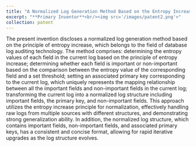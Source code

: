 ```yaml
---
title: "A Normalized Log Generation Method Based on the Entropy Increase Principle, NO: 2023112102142270"
excerpt: "**Primary Inventor**<br/><img src='/images/patent2.png'>"
collection: patent
---
```


The present invention discloses a normalized log generation method based on the principle of entropy increase, which belongs to the field of database log auditing technology. The method comprises: determining the entropy values of each field in the current log based on the principle of entropy increase; determining whether each field is important or non-important based on the comparison between the entropy value of the corresponding field and a set threshold; setting an associated primary key corresponding to the current log, which uniquely represents the mapping relationship between all the important fields and non-important fields in the current log; transforming the current log into a normalized log structure including important fields, the primary key, and non-important fields. This approach utilizes the entropy increase principle for normalization, effectively handling raw logs from multiple sources with different structures, and demonstrating strong generalization ability. In addition, the normalized log structure, which contains important fields, non-important fields, and associated primary keys, has a consistent and concise format, allowing for rapid iterative upgrades as the log structure evolves.
